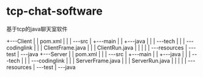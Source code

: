 # tcp-chat-software

基于tcp的java聊天室软件

+---Client
|   |   pom.xml
|   |
|   \---src
|       +---main
|       |   +---java
|       |   |   \---tech
|       |   |       \---codinglink
|       |   |               ClientFrame.java
|       |   |               ClientRun.java
|       |   |
|       |   \---resources
|       \---test
|           \---java
+---Server
|   |   pom.xml
|   |
|   \---src
|       +---main
|       |   +---java
|       |   |   \---tech
|       |   |       \---codinglink
|       |   |               ServerFrame.java
|       |   |               ServerRun.java
|       |   |
|       |   \---resources
|       \---test
|           \---java